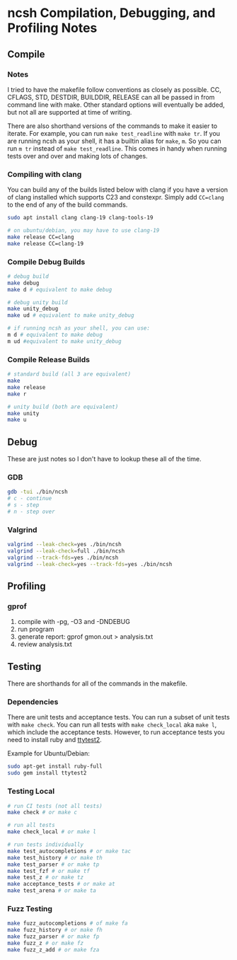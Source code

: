 # ncsh Compilation, Debugging, and Profiling Notes

## Compile

### Notes

I tried to have the makefile follow conventions as closely as possible. CC, CFLAGS, STD, DESTDIR, BUILDDIR, RELEASE can all be passed in from command line with make. Other standard options will eventually be added, but not all are supported at time of writing.

There are also shorthand versions of the commands to make it easier to iterate. For example, you can run `make test_readline` with `make tr`. If you are running ncsh as your shell, it has a builtin alias for `make`, `m`. So you can run `m tr` instead of `make test_readline`. This comes in handy when running tests over and over and making lots of changes.

### Compiling with clang

You can build any of the builds listed below with clang if you have a version of clang installed which supports C23 and constexpr. Simply add `CC=clang` to the end of any of the build commands.

``` sh
sudo apt install clang clang-19 clang-tools-19

# on ubuntu/debian, you may have to use clang-19
make release CC=clang
make release CC=clang-19
```

### Compile Debug Builds

``` sh
# debug build
make debug
make d # equivalent to make debug

# debug unity build
make unity_debug
make ud # equivalent to make unity_debug

# if running ncsh as your shell, you can use:
m d # equivalent to make debug
m ud #equivalent to make unity_debug
```

### Compile Release Builds

``` sh
# standard build (all 3 are equivalent)
make
make release
make r

# unity build (both are equivalent)
make unity
make u
```

## Debug

These are just notes so I don't have to lookup these all of the time.

### GDB

``` sh
gdb -tui ./bin/ncsh
# c - continue
# s - step
# n - step over
```

### Valgrind

``` sh
valgrind --leak-check=yes ./bin/ncsh
valgrind --leak-check=full ./bin/ncsh
valgrind --track-fds=yes ./bin/ncsh
valgrind --leak-check=yes --track-fds=yes ./bin/ncsh
```

## Profiling

### gprof

1. compile with -pg, -O3 and -DNDEBUG
2. run program
3. generate report: gprof gmon.out > analysis.txt
4. review analysis.txt

## Testing

There are shorthands for all of the commands in the makefile.

### Dependencies

There are unit tests and acceptance tests. You can run a subset of unit tests with `make check`. You can run all tests with `make check_local` aka `make l`, which include the acceptance tests. However, to run acceptance tests you need to install ruby and [ttytest2](https://github.com/a-eski/ttytest2).

Example for Ubuntu/Debian:

``` sh
sudo apt-get install ruby-full
sudo gem install ttytest2
```

### Testing Local

``` sh
# run CI tests (not all tests)
make check # or make c

# run all tests
make check_local # or make l

# run tests individually
make test_autocompletions # or make tac
make test_history # or make th
make test_parser # or make tp
make test_fzf # or make tf
make test_z # or make tz
make acceptance_tests # or make at
make test_arena # or make ta
```

### Fuzz Testing

``` sh
make fuzz_autocompletions # of make fa
make fuzz_history # or make fh
make fuzz_parser # or make fp
make fuzz_z # or make fz
make fuzz_z_add # or make fza
```
